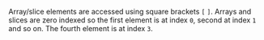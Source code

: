 Array/slice elements are accessed using square brackets `[` `]`. Arrays and slices are zero indexed so the first element is at index `0`, second at index `1` and so on. The fourth element is at index `3`.